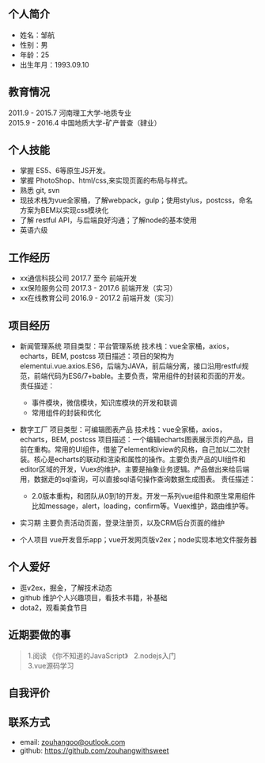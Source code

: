 ## 个人简介
* 姓名：邹航
* 性别：男
* 年龄：25
* 出生年月：1993.09.10

## 教育情况 
2011.9 - 2015.7 河南理工大学-地质专业  
2015.9 - 2016.4 中国地质大学-矿产普查（肄业）
## 个人技能
* 掌握 ES5、6等原生JS开发。
* 掌握 PhotoShop、html/css,来实现页面的布局与样式。
* 熟悉 git, svn
* 现技术栈为vue全家桶，了解webpack，gulp；使用stylus，postcss，命名方案为BEM以实现css模块化
* 了解 restful API，与后端良好沟通；了解node的基本使用
* 英语六级

## 工作经历
* xx通信科技公司 2017.7 至今 前端开发
* xx保险服务公司 2017.3 - 2017.6 前端开发（实习）
* xx在线教育公司 2016.9 - 2017.2 前端开发（实习）

## 项目经历
* 新闻管理系统
 项目类型：平台管理系统
    技术栈：vue全家桶，axios，echarts，BEM, postcss 
    项目描述：项目的架构为elementui.vue.axios.ES6，后端为JAVA，前后端分离，接口沿用restful规范，前端代码为ES6/7+bable。主要负责，常用组件的封装和页面的开发。
    责任描述：
     - 事件模块，微信模块，知识库模块的开发和联调
     - 常用组件的封装和优化
* 数字工厂
    项目类型：可编辑图表产品
    技术栈：vue全家桶，axios，echarts，BEM, postcss 
    项目描述：一个编辑echarts图表展示页的产品，目前在重构。常用的UI组件，借鉴了element和iview的风格，自己加以二次封装。核心是echarts的联动和渲染和属性的操作。主要负责产品的UI组件和editor区域的开发，Vuex的维护。主要是抽象业务逻辑。产品做出来给后端用，数据走的sql查询，可以直接sql语句操作查询数据生成图表。
    责任描述：
    - 2.0版本重构，和团队从0到1的开发。开发一系列vue组件和原生常用组件比如message，alert，loading，confirm等。Vuex维护，路由维护等。

* 实习期
    主要负责活动页面，登录注册页，以及CRM后台页面的维护

* 个人项目
    vue开发音乐app；vue开发网页版v2ex；node实现本地文件服务器



## 个人爱好
* 逛v2ex，掘金，了解技术动态
* github 维护个人兴趣项目，看技术书籍，补基础
* dota2，观看美食节目

## 近期要做的事
> 1.阅读 《你不知道的JavaScript》  
 2.nodejs入门  
 3.vue源码学习  

## 自我评价

## 联系方式
* email: zouhangoo@outlook.com
* github: https://github.com/zouhangwithsweet
